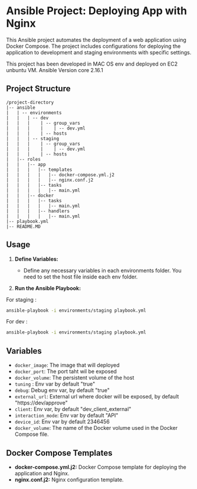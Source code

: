 # Ansible Project: Deploying App with Nginx

This Ansible project automates the deployment of a web application using Docker Compose. The project includes configurations for deploying the application to development and staging environments with specific settings.

This project has been developed in MAC OS env and deployed on EC2 unbuntu VM. Ansible Version core 2.16.1

## Project Structure

```
/project-directory
|-- ansible
|   | -- environments
|   |   | -- dev
|   |   |    | -- group_vars
|   |   |    |    | -- dev.yml
|   |   |    | -- hosts 
|   |   | -- staging
|   |   |    | -- group_vars
|   |   |    |    | -- dev.yml
|   |   |    | -- hosts 
|   |-- roles
|   |   |-- app
|   |   |   |-- templates
|   |   |   |   |-- docker-compose.yml.j2
|   |   |   |   |-- nginx.conf.j2
|   |   |   |-- tasks
|   |   |   |   |-- main.yml
|   |   |-- docker
|   |   |   |-- tasks
|   |   |   |   |-- main.yml
|   |   |   |-- handlers
|   |   |   |   |-- main.yml
|-- playbook.yml
|-- README.MD
```

## Usage

1. **Define Variables:**
   - Define any necessary variables in each environments folder. You need to set the host file inside each env folder.

2. **Run the Ansible Playbook:**

For staging : 
   ```bash
   ansible-playbook -i environments/staging playbook.yml
   ```

For dev : 
   ```bash
   ansible-playbook -i environments/staging playbook.yml
   ```


## Variables

- `docker_image`: The image that will deployed
- `docker_port`: The port taht wil be exposed
- `docker_volume`: The persistent volume of the host
- `tuning` : Env var by default "true"
- `debug`: Debug env var, by default "true"
- `external_url`: External url where docker will be exposed, by default "https://dev/approve"
- `client`: Env var, by default "dev_client_external"
- `interaction_mode`: Env var by default "API"
- `device_id`: Env var by default 2346456
- `docker_volume`: The name of the Docker volume used in the Docker Compose file.

## Docker Compose Templates

- **docker-compose.yml.j2:** Docker Compose template for deploying the application and Nginx.
- **nginx.conf.j2:** Nginx configuration template.